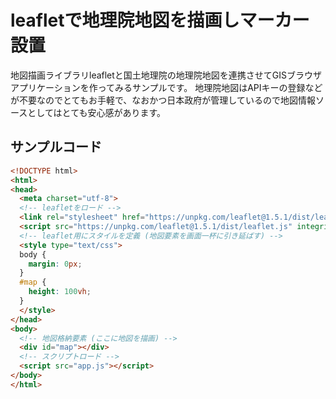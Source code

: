 # leafletで地理院地図を描画しマーカー設置

地図描画ライブラリleafletと国土地理院の地理院地図を連携させてGISブラウザアプリケーションを作ってみるサンプルです。 地理院地図はAPIキーの登録などが不要なのでとてもお手軽で、なおかつ日本政府が管理しているので地図情報ソースとしてはとても安心感があります。

## サンプルコード
~~~html
<!DOCTYPE html>
<html>
<head>
  <meta charset="utf-8">
  <!-- leafletをロード -->
  <link rel="stylesheet" href="https://unpkg.com/leaflet@1.5.1/dist/leaflet.css" integrity="sha512-xwE/Az9zrjBIphAcBb3F6JVqxf46+CDLwfLMHloNu6KEQCAWi6HcDUbeOfBIptF7tcCzusKFjFw2yuvEpDL9wQ==" crossorigin="" />
  <script src="https://unpkg.com/leaflet@1.5.1/dist/leaflet.js" integrity="sha512-GffPMF3RvMeYyc1LWMHtK8EbPv0iNZ8/oTtHPx9/cc2ILxQ+u905qIwdpULaqDkyBKgOaB57QTMg7ztg8Jm2Og==" crossorigin=""></script>
  <!-- leaflet用にスタイルを定義 (地図要素を画面一杯に引き延ばす) -->
  <style type="text/css">
  body {
    margin: 0px;
  }
  #map {
    height: 100vh;
  }
  </style>
</head>
<body>
  <!-- 地図格納要素 (ここに地図を描画) -->
  <div id="map"></div>
  <!-- スクリプトロード -->
  <script src="app.js"></script>
</body>
</html>
~~~
